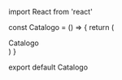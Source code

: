 import React from 'react'


const Catalogo = () => {
  return (
    <div>Catalogo</div>
  )
}

export default Catalogo
